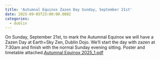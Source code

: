 ```yaml
---
title: 'Autumnal Equinox Zazen Day Sunday, September 21st'
date: 2025-09-05T23:00:00.000Z
categories:
  - dublin
---
```


On Sunday, September 21st, to mark the Autumnal Equinox we will have a Zazen Day at Earth+Sky Zen, Dublin Dojo. We’ll start the day with zazen at 7:30am and finish with the normal Sunday evening sitting. Poster and timetable attached.[Autumnal Equinox 2025\_1.pdf](https://assets.tina.io/b93c9438-a1c7-4af1-9690-c46b5a0f3c18/Autumnal%20Equinox%202025_1.pdf "Autumnal Equinox 2025_1.pdf")
